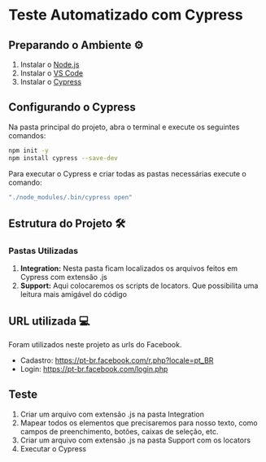 # Teste Automatizado com Cypress 


## Preparando o Ambiente ⚙️

 1. Instalar o [Node.js](https://nodejs.org/en/) 
 2. Instalar o [VS Code](https://code.visualstudio.com/) 
 3. Instalar o [Cypress](https://www.cypress.io/)

## Configurando o Cypress
Na pasta principal do  projeto, abra o terminal e execute os seguintes comandos:
``` bash
npm init -y
npm install cypress --save-dev
``` 
Para executar o Cypress e criar todas as pastas necessárias execute o comando:
```bash 
"./node_modules/.bin/cypress open"
```


## Estrutura do Projeto 🛠️

### Pastas Utilizadas 

1. **Integration:** Nesta pasta ficam localizados os arquivos feitos em Cypress com extensão .js
2. **Support:** Aqui colocaremos os scripts de locators. Que possibilita uma leitura mais amigável do código 


## URL utilizada 💻

Foram utilizados neste projeto as urls do Facebook.
- Cadastro: https://pt-br.facebook.com/r.php?locale=pt_BR
- Login: https://pt-br.facebook.com/login.php

## Teste 

1. Criar um arquivo com extensão .js na pasta Integration 
2. Mapear todos os elementos que precisaremos para nosso texto, como campos de preenchimento, botões, caixas de seleção, etc. 
3. Criar um arquivo com extensão .js na pasta Support com os locators
4. Executar o Cypress 
